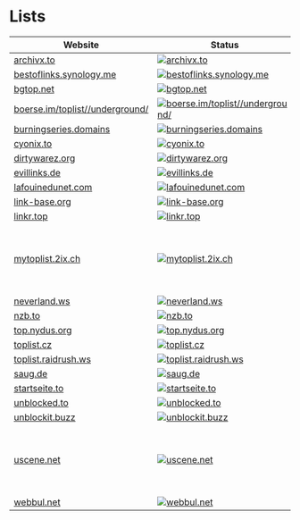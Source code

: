 # Lists

|Website|Status|Remark|
|-|-|-|
|[archivx.to](https://archivx.to/)|[![archivx.to](https://img.shields.io/website?down_color=red&down_message=offline&up_color=green&up_message=online&url=https%3A%2F%2Farchivx.to)](https://archivx.to/)|-|
|[bestoflinks.synology.me](https://bestoflinks.synology.me/)|[![bestoflinks.synology.me](https://img.shields.io/website?down_color=red&down_message=offline&up_color=green&up_message=online&url=https%3A%2F%2Fbestoflinks.synology.me)](https://bestoflinks.synology.me/)|-|
|[bgtop.net](https://bgtop.net/)|[![bgtop.net](https://img.shields.io/website?down_color=red&down_message=offline&up_color=green&up_message=online&url=https%3A%2F%2Fbgtop.net)](https://bgtop.net/)|-|
|[boerse.im/toplist//underground/](https://boerse.im/toplist//underground//)|[![boerse.im/toplist//underground/](https://img.shields.io/website?down_color=red&down_message=offline&up_color=green&up_message=online&url=https%3A%2F%2Fboerse.im/toplist//underground/)](https://boerse.im/toplist//underground//)|-|
|[burningseries.domains](https://burningseries.domains/)|[![burningseries.domains](https://img.shields.io/website?down_color=red&down_message=offline&up_color=green&up_message=online&url=https%3A%2F%2Fburningseries.domains)](https://burningseries.domains/)|-|
|[cyonix.to](https://cyonix.to/)|[![cyonix.to](https://img.shields.io/website?down_color=red&down_message=offline&up_color=green&up_message=online&url=https%3A%2F%2Fcyonix.to)](https://cyonix.to/)|-|
|[dirtywarez.org](https://dirtywarez.org/)|[![dirtywarez.org](https://img.shields.io/website?down_color=red&down_message=offline&up_color=green&up_message=online&url=https%3A%2F%2Fdirtywarez.org)](https://dirtywarez.org/)|-|
|[evillinks.de](https://evillinks.de/)|[![evillinks.de](https://img.shields.io/website?down_color=red&down_message=offline&up_color=green&up_message=online&url=https%3A%2F%2Fevillinks.de)](https://evillinks.de/)|-|
|[lafouinedunet.com](https://lafouinedunet.com/)|[![lafouinedunet.com](https://img.shields.io/website?down_color=red&down_message=offline&up_color=green&up_message=online&url=https%3A%2F%2Flafouinedunet.com)](https://lafouinedunet.com/)|-|
|[link-base.org](https://link-base.org/)|[![link-base.org](https://img.shields.io/website?down_color=red&down_message=offline&up_color=green&up_message=online&url=https%3A%2F%2Flink-base.org)](https://link-base.org/)|-|
|[linkr.top](https://linkr.top/)|[![linkr.top](https://img.shields.io/website?down_color=red&down_message=offline&up_color=green&up_message=online&url=https%3A%2F%2Flinkr.top)](https://linkr.top/)|-|
|[mytoplist.2ix.ch](https://mytoplist.2ix.ch/)|[![mytoplist.2ix.ch](https://img.shields.io/website?down_color=red&down_message=offline&up_color=green&up_message=online&url=https%3A%2F%2Fmytoplist.2ix.ch)](https://mytoplist.2ix.ch/)|⚠️ Seems to be offline. Reasons are unknown.|
|[neverland.ws](https://neverland.ws/)|[![neverland.ws](https://img.shields.io/website?down_color=red&down_message=offline&up_color=green&up_message=online&url=https%3A%2F%2Fneverland.ws)](https://neverland.ws/)|-|
|[nzb.to](https://nzb.to/)|[![nzb.to](https://img.shields.io/website?down_color=red&down_message=offline&up_color=green&up_message=online&url=https%3A%2F%2Fnzb.to)](https://nzb.to/)|-|
|[top.nydus.org](https://top.nydus.org/)|[![top.nydus.org](https://img.shields.io/website?down_color=red&down_message=offline&up_color=green&up_message=online&url=https%3A%2F%2Ftop.nydus.org)](https://top.nydus.org/)|-|
|[toplist.cz](https://toplist.cz/)|[![toplist.cz](https://img.shields.io/website?down_color=red&down_message=offline&up_color=green&up_message=online&url=https%3A%2F%2Ftoplist.cz)](https://toplist.cz/)|-|
|[toplist.raidrush.ws](https://toplist.raidrush.ws/)|[![toplist.raidrush.ws](https://img.shields.io/website?down_color=red&down_message=offline&up_color=green&up_message=online&url=https%3A%2F%2Ftoplist.raidrush.ws)](https://toplist.raidrush.ws/)|-|
|[saug.de](https://saug.de/)|[![saug.de](https://img.shields.io/website?down_color=red&down_message=offline&up_color=green&up_message=online&url=https%3A%2F%2Fsaug.de)](https://saug.de/)|-|
|[startseite.to](https://startseite.to/)|[![startseite.to](https://img.shields.io/website?down_color=red&down_message=offline&up_color=green&up_message=online&url=https%3A%2F%2Fstartseite.to)](https://startseite.to/)|-|
|[unblocked.to](https://unblocked.to/)|[![unblocked.to](https://img.shields.io/website?down_color=red&down_message=offline&up_color=green&up_message=online&url=https%3A%2F%2Funblocked.to)](https://unblocked.to/)|-|
|[unblockit.buzz](https://unblockit.buzz/)|[![unblockit.buzz](https://img.shields.io/website?down_color=red&down_message=offline&up_color=green&up_message=online&url=https%3A%2F%2Funblockit.buzz)](https://unblockit.buzz/)|-|
|[uscene.net](https://uscene.net/)|[![uscene.net](https://img.shields.io/website?down_color=red&down_message=offline&up_color=green&up_message=online&url=https%3A%2F%2Fuscene.net)](https://uscene.net/)|⚠️ Seems to be offline. Reasons are unknown.|
|[webbul.net](https://webbul.net/)|[![webbul.net](https://img.shields.io/website?down_color=red&down_message=offline&up_color=green&up_message=online&url=https%3A%2F%2Fwebbul.net)](https://webbul.net/)|-|